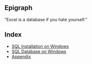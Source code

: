 ## Epigraph

“Excel is a database if you hate yourself.”

## Index
- [SQL Installation on Windows](handbook/sql_installation.md)
- [SQL Database on Windows](handbook/database_handbook.md)
- [Appendix](Appendix.md)
